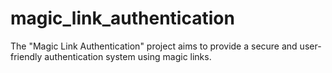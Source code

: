 # magic_link_authentication
The "Magic Link Authentication" project aims to provide a secure and user-friendly authentication system using magic links.
